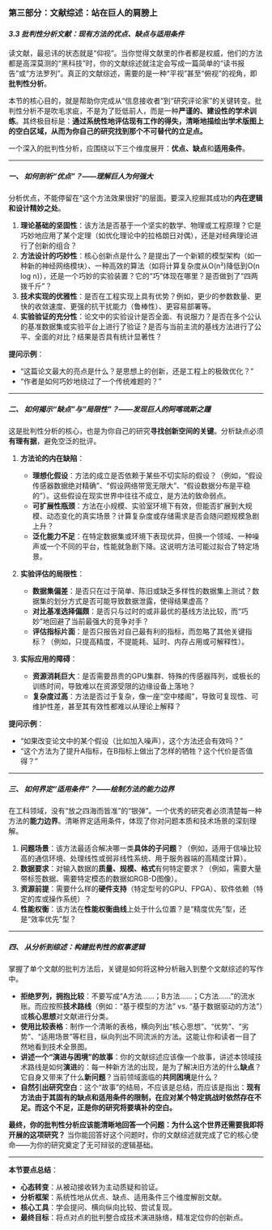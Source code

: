 ### **第三部分：文献综述：站在巨人的肩膀上**

#### ***3.3 批判性分析文献：现有方法的优点、缺点与适用条件***

读文献，最忌讳的状态就是“仰视”。当你觉得文献里的作者都是权威，他们的方法都是高深莫测的“黑科技”时，你的文献综述就注定会写成一篇简单的“读书报告”或“方法罗列”。真正的文献综述，需要的是一种“平视”甚至“俯视”的视角，即**批判性分析**。

本节的核心目的，就是帮助你完成从“信息接收者”到“研究评论家”的关键转变。批判性分析不是吹毛求疵，不是为了贬低前人，而是一种**严谨的、建设性的学术训练**。其终极目标是：**通过系统性地评估现有工作的得失，清晰地描绘出学术版图上的空白区域，从而为你自己的研究找到那个不可替代的立足点。**

一个深入的批判性分析，应围绕以下三个维度展开：**优点、缺点**和**适用条件**。

---

##### **一、 如何剖析“优点”？——理解巨人为何强大**

分析优点，不能停留在“这个方法效果很好”的层面。要深入挖掘其成功的**内在逻辑和设计精妙之处**。

1. **理论基础的坚固性**：该方法是否基于一个坚实的数学、物理或工程原理？它是巧妙地应用了某个定理（如优化理论中的拉格朗日对偶），还是对经典理论进行了创新的组合？
2. **方法设计的巧妙性**：核心创新点是什么？是提出了一个新颖的模型架构（如一种新的神经网络模块）、一种高效的算法（如将计算复杂度从O(n²)降低到O(n log n)），还是一个巧妙的实验装置？它的“巧”体现在哪里？是否做到了“四两拨千斤”？
3. **技术实现的优雅性**：是否在工程实现上具有优势？例如，更少的参数数量、更快的收敛速度、更强的抗干扰能力（鲁棒性）、更容易部署等。
4. **实验验证的充分性**：论文中的实验设计是否全面、有说服力？是否在多个公认的基准数据集或实验平台上进行了验证？是否与当前主流的基线方法进行了公平、全面的对比？结果是否具有统计显著性？

**提问示例**：

* “这篇论文最大的亮点是什么？是思想上的创新，还是工程上的极致优化？”
* “作者是如何巧妙地绕过了一个传统难题的？”

---

##### **二、 如何揭示“缺点”与“局限性”？——发现巨人的阿喀琉斯之踵**

这是批判性分析的核心，也是为你自己的研究**寻找创新空间的关键**。分析缺点必须**有理有据**，避免空泛的批评。

1. **方法论的内在缺陷**：
    * **理想化假设**：方法的成立是否依赖于某些不切实际的假设？（例如，“假设传感器数据绝对精确”、“假设网络带宽无限大”、“假设数据分布是平稳的”）。这些假设在现实世界中往往不成立，是方法的致命弱点。
    * **可扩展性瓶颈**：方法在小规模、实验室环境下有效，但能否扩展到大规模、动态变化的真实场景？计算复杂度或存储需求是否会随问题规模急剧上升？
    * **泛化能力不足**：在特定数据集或环境下表现优异，但换一个领域、一种噪声或一个不同的平台，性能就急剧下降。这说明方法可能过拟合了特定场景。

2. **实验评估的局限性**：
    * **数据集偏差**：是否只在过于简单、陈旧或缺乏多样性的数据集上测试？数据集的划分方式是否可能导致数据泄露，使得结果虚高？
    * **对比基准选择偏颇**：是否只与过时的或非最优的基线方法比较，而“巧妙”地回避了当前最强大的竞争对手？
    * **评估指标片面**：是否只报告对自己最有利的指标，而忽略了其他关键指标？（例如，只提高精度，不提能耗、延时、内存占用或可解释性）。

3. **实际应用的障碍**：
    * **资源消耗巨大**：是否需要昂贵的GPU集群、特殊的传感器阵列，或极长的训练时间，导致难以在资源受限的边缘设备上落地？
    * **复杂度过高**：方法是否过于复杂，像一座“空中楼阁”，导致可复现性、可维护性差，甚至其有效性都难以从理论上解释？

**提问示例**：

* “如果改变论文中的某个假设（比如加入噪声），这个方法还会有效吗？”
* “这个方法为了提升A指标，在B指标上做出了怎样的牺牲？这个代价是否值得？”

---

##### **三、 如何界定“适用条件”？——绘制方法的能力边界**

在工科领域，没有“放之四海而皆准”的“银弹”。一个优秀的研究者必须清楚每一种方法的**能力边界**。清晰界定适用条件，体现了你对问题本质和技术场景的深刻理解。

1. **问题场景**：该方法最适合解决哪一类**具体的子问题**？（例如，适用于信噪比较高的通信环境、处理线性或弱非线性系统、用于服务器端的高精度计算）。
2. **数据要求**：对输入数据的**质量、规模、格式**有何特定要求？（例如，需要大量带标签数据、需要特定模态的数据如RGB-D图像）。
3. **资源前提**：需要什么样的**硬件支持**（特定型号的GPU、FPGA）、软件依赖（特定的库或操作系统）？
4. **性能权衡**：该方法在**性能权衡曲线**上处于什么位置？是“精度优先”型，还是“效率优先”型？

---

##### **四、 从分析到综述：构建批判性的叙事逻辑**

掌握了单个文献的批判方法后，关键是如何将这种分析融入到整个文献综述的写作中。

* **拒绝罗列，拥抱比较**：不要写成“A方法……；B方法……；C方法……”的流水账。而应按照**技术路线**（例如：“基于模型的方法” vs. “基于数据驱动的方法”）或**核心思想**对文献进行分类。
* **使用比较表格**：制作一个清晰的表格，横向列出“核心思想”、“优势”、“劣势”、“适用场景”等栏目，纵向列出不同流派的方法。这能让你和读者一目了然地看到技术全景图。
* **讲述一个“演进与困境”的故事**：你的文献综述应该像一个故事，讲述本领域技术路线是如何**演进**的：每一种新方法的出现，是为了解决旧方法的什么**缺点**？它自身又带来了什么**新问题**？当前领域面临的**共同困境**是什么？
* **自然引出研究空白**：这个“故事”的结局，不应该是总结，而应该是指出：**现有方法由于其固有的缺点和适用条件的限制，在应对某个特定挑战时依然存在不足。而这个不足，正是你的研究将要填补的空白。**

**最终，你的批判性分析应该能清晰地回答一个问题：为什么这个世界还需要我即将开展的这项研究？** 当你能回答好这个问题时，你的文献综述就完成了它的核心使命——为你的研究奠定了无可辩驳的逻辑基础。

---
**本节要点总结**：

* **心态转变**：从被动接收转为主动质疑和验证。
* **分析框架**：系统性地从优点、缺点、适用条件三个维度解剖文献。
* **核心工具**：学会提问、横向纵向比较、尝试复现。
* **最终目标**：将点对点的批判整合成技术演进脉络，精准定位你的创新点。
